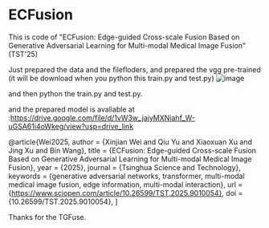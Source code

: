 # ECFusion
This is code of "ECFusion: Edge-guided Cross-scale Fusion Based on Generative Adversarial Learning for Multi-modal Medical Image Fusion"(TST'25)


Just prepared the data and the filefloders, and prepared the vgg pre-trained (it will be download when you python this train.py and test.py)
![image](https://github.com/user-attachments/assets/4b00d472-c57f-4538-916a-dd08aaa354c4)

and then 
python the train.py and test.py.

and the prepared model is avaliable  at :https://drive.google.com/file/d/1vW3w_jaiyMXNiahf_W-uGSA61i4oWkeg/view?usp=drive_link



@article{Wei2025, 
author = {Xinjian Wei and Qiu Yu and Xiaoxuan Xu and Jing Xu and Bin Wang},
title = {ECFusion: Edge-guided Cross-scale Fusion Based on Generative Adversarial Learning for Multi-modal Medical Image Fusion},
year = {2025},
journal = {Tsinghua Science and Technology},
keywords = {generative adversarial networks, transformer, multi-modal medical image fusion, edge information, multi-modal interaction},
url = {https://www.sciopen.com/article/10.26599/TST.2025.9010054},
doi = {10.26599/TST.2025.9010054},
]

Thanks for the TGFuse.
